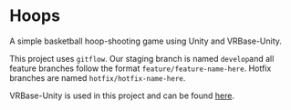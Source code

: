 # Hoops
A simple basketball hoop-shooting game using Unity and VRBase-Unity.

This project uses `gitflow`. Our staging branch is named `develop`and all feature branches 
follow the format `feature/feature-name-here`. Hotfix branches are named 
`hotfix/hotfix-name-here`.

VRBase-Unity is used in this project and can be found [here](https://github.com/MMC-Scholars/VRBase-Unity).
